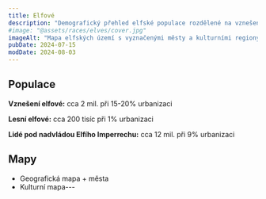 ```yaml
---
title: Elfové
description: "Demografický přehled elfské populace rozdělené na vznešené a lesní elfy včetně údajů o urbanizaci"
#image: "@assets/races/elves/cover.jpg"
imageAlt: "Mapa elfských území s vyznačenými městy a kulturními regiony"
pubDate: 2024-07-15
modDate: 2024-08-03
---
```

## Populace

**Vznešení elfové:** cca 2 mil. při 15-20% urbanizaci

**Lesní elfové:** cca 200 tisíc při 1% urbanizaci

**Lidé pod nadvládou Elfího Imperrechu:** cca 12 mil. při 9% urbanizaci

## Mapy

- Geografická mapa + města
- Kulturní mapa---

